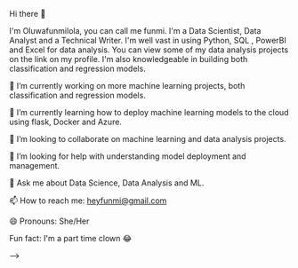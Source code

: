 Hi there 👋

I'm Oluwafunmilola, you can call me funmi.
I'm a Data Scientist, Data Analyst and a Technical Writer.
I'm well vast in using Python, SQL , PowerBI and Excel for data analysis. You can view some of my data analysis projects on the link on my profile.
I'm also knowledgeable in building both classification and regression models.


 🔭 I’m currently working on more machine learning projects, both classification and regression models.

 🌱 I’m currently learning how to deploy machine learning models to the cloud using flask, Docker and Azure.

  👯 I’m looking to collaborate on machine learning and data analysis projects.

  🤔 I’m looking for help with understanding model deployment and management.
  
  💬 Ask me about Data Science, Data Analysis and ML.
  
  📫 How to reach me: heyfunmi@gmail.com

  😄 Pronouns: She/Her
  
   Fun fact: I'm a part time clown 😂


-->
